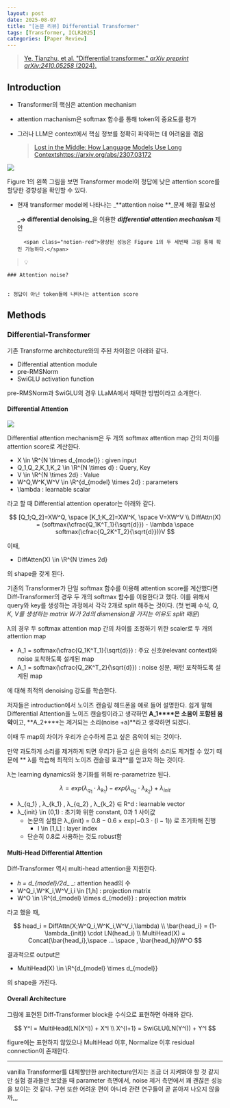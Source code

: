 ```yaml
---
layout: post
date: 2025-08-07
title: "[논문 리뷰] Differential Transformer"
tags: [Transformer, ICLR2025]
categories: [Paper Review]
---
```


> [Ye, Tianzhu, et al. "Differential transformer." ](https://arxiv.org/abs/2410.05258)[_arXiv preprint arXiv:2410.05258_](https://arxiv.org/abs/2410.05258)[ (2024).](https://arxiv.org/abs/2410.05258)



## Introduction

- Transformer의 핵심은 attention mechanism
- attention machanism은 softmax 함수를 통해 token의 중요도를 평가
- 그러나 LLM은 context에서 핵심 정보를 정확히 파악하는 데 어려움을 겪음

	> [Lost in the Middle: How Language Models Use Long Contextshttps://arxiv.org/abs/2307.03172](https://arxiv.org/abs/2307.03172)


![](https://prod-files-secure.s3.us-west-2.amazonaws.com/542b861c-36a8-4051-84e5-8804b6728dba/9083ea56-691a-4752-ae26-47f403431ac8/image.png?X-Amz-Algorithm=AWS4-HMAC-SHA256&X-Amz-Content-Sha256=UNSIGNED-PAYLOAD&X-Amz-Credential=ASIAZI2LB4664UKLTIFR%2F20250809%2Fus-west-2%2Fs3%2Faws4_request&X-Amz-Date=20250809T180044Z&X-Amz-Expires=3600&X-Amz-Security-Token=IQoJb3JpZ2luX2VjEIn%2F%2F%2F%2F%2F%2F%2F%2F%2F%2FwEaCXVzLXdlc3QtMiJHMEUCIH8UcEgY8wboy%2BKaG8AxdKLqIYtOucFJpjvFynN2yBulAiEAttmUeUliTeEtARR3tVl6AnT0XwxRDgCDEv9ITWEctSUqiAQIwv%2F%2F%2F%2F%2F%2F%2F%2F%2F%2FARAAGgw2Mzc0MjMxODM4MDUiDCSZn5J4jRAZD1c4oircAwKmh1BIvV9TsuebKZBUFlThZ1Q7zpCukYWNw%2FPRv6H5i7UkzT3GvFXIWYKr8KN2MvIXm6j6mnjWRgeU%2F%2BLyB1qLHhPTR3dXqwcvcQ5IXOg6rFNgMhjSZKwFmtlOrLQ8%2BtOLOuRZnTdZ7wGuN48c6GwVMt3NNhKSqvNHSO5Zy31TMVR6yFh2bbIZpYRoIL1G2cBGhGq71IvYn0nGYWzL%2FpndAFbtWkZAK1mT9%2FtB7O20SAqWbLdAr5XSgnAjHAqsMa3CB8PYQvC7Jl%2F370wznvsgBwtxx8LWz8aug3VbEbrTtpYN4hJEo3tmCvVdU5AteIEX8dxXjQKmrTblsZlPSyBGX9T0TFFrp%2BbgGRaRMO9ty%2FTOxPPT698jxn03kNPrx%2BTET%2B9rf7cvV57PGFxCd%2FM9%2F7Y3XuIY3WciMkwqycsueRpl6qPHnmq2pdwLldHCM3qHUXpQJyrINyDDFG3rEqbp%2BR0dEDDrxtT1lmGWLRsE7E3K0eq%2B80xDU3g4U9vZM8hYVz7wXjkD2oSR6H1qwUQBMDbxbfHGd%2FxAco8%2ForUldGdJZeDJtVakhid8kMa4lniNKdpIwL%2BonBlOP5QkConFNqTMIk4d%2BsdDM9hD5kei5UKaGV5psP9lezw%2FMN7z3cQGOqUBDnhAkfYvtFvYpDq0DIx%2B75f8cVxZ2fzxa%2BhiqIOvsv55Y3BlwbAuDNtdp4K4NBgeYQMosW71UYC%2FS22SAPitnYB9VpaUcfEYuC8HZqY7rc6WfqlzsEvO3xz%2Bk%2FCv1JdRWA0cUjMlj5b%2B3h1l%2Bc6h6JDSJrShLA9NcJk7WN49R6AJBz%2FC1ynaWefTvph0V76Kn%2B68MRL191RHClp9saI1AnKxcnSI&X-Amz-Signature=444b5742cc6addef107e6d09dcdf69aca22d17e62d0c86699dd5bbd6799d41d6&X-Amz-SignedHeaders=host&x-amz-checksum-mode=ENABLED&x-id=GetObject)


Figure 1의 왼쪽 그림을 보면 Transformer model이 정답에 낮은 attention score를 할당한 경향성을 확인할 수 있다.

- 현재 transformer model에 나타나는 _**attention noise **_문제 해결 필요성

	_**→ differential denoising**_을 이용한 _**differential attention mechanism**_ 제안


		<span class="notion-red">향상된 성능은 Figure 1의 두 세번째 그림 통해 확인 가능하다.</span>


> 💡 


	### Attention noise?


	: 정답이 아닌 token들에 나타나는 attention score



## Methods



### Differential-Transformer


기존 Transforme architecture와의 주된 차이점은 아래와 같다.

- Differential attention module
- pre-RMSNorm
- SwiGLU activation function

pre-RMSNorm과 SwiGLU의 경우 LLaMA에서 채택한 방법이라고 소개한다.



#### Differential Attention


![](https://prod-files-secure.s3.us-west-2.amazonaws.com/542b861c-36a8-4051-84e5-8804b6728dba/116d70b2-1963-4810-9167-f4c7d8a06e8f/image.png?X-Amz-Algorithm=AWS4-HMAC-SHA256&X-Amz-Content-Sha256=UNSIGNED-PAYLOAD&X-Amz-Credential=ASIAZI2LB4664UKLTIFR%2F20250809%2Fus-west-2%2Fs3%2Faws4_request&X-Amz-Date=20250809T180044Z&X-Amz-Expires=3600&X-Amz-Security-Token=IQoJb3JpZ2luX2VjEIn%2F%2F%2F%2F%2F%2F%2F%2F%2F%2FwEaCXVzLXdlc3QtMiJHMEUCIH8UcEgY8wboy%2BKaG8AxdKLqIYtOucFJpjvFynN2yBulAiEAttmUeUliTeEtARR3tVl6AnT0XwxRDgCDEv9ITWEctSUqiAQIwv%2F%2F%2F%2F%2F%2F%2F%2F%2F%2FARAAGgw2Mzc0MjMxODM4MDUiDCSZn5J4jRAZD1c4oircAwKmh1BIvV9TsuebKZBUFlThZ1Q7zpCukYWNw%2FPRv6H5i7UkzT3GvFXIWYKr8KN2MvIXm6j6mnjWRgeU%2F%2BLyB1qLHhPTR3dXqwcvcQ5IXOg6rFNgMhjSZKwFmtlOrLQ8%2BtOLOuRZnTdZ7wGuN48c6GwVMt3NNhKSqvNHSO5Zy31TMVR6yFh2bbIZpYRoIL1G2cBGhGq71IvYn0nGYWzL%2FpndAFbtWkZAK1mT9%2FtB7O20SAqWbLdAr5XSgnAjHAqsMa3CB8PYQvC7Jl%2F370wznvsgBwtxx8LWz8aug3VbEbrTtpYN4hJEo3tmCvVdU5AteIEX8dxXjQKmrTblsZlPSyBGX9T0TFFrp%2BbgGRaRMO9ty%2FTOxPPT698jxn03kNPrx%2BTET%2B9rf7cvV57PGFxCd%2FM9%2F7Y3XuIY3WciMkwqycsueRpl6qPHnmq2pdwLldHCM3qHUXpQJyrINyDDFG3rEqbp%2BR0dEDDrxtT1lmGWLRsE7E3K0eq%2B80xDU3g4U9vZM8hYVz7wXjkD2oSR6H1qwUQBMDbxbfHGd%2FxAco8%2ForUldGdJZeDJtVakhid8kMa4lniNKdpIwL%2BonBlOP5QkConFNqTMIk4d%2BsdDM9hD5kei5UKaGV5psP9lezw%2FMN7z3cQGOqUBDnhAkfYvtFvYpDq0DIx%2B75f8cVxZ2fzxa%2BhiqIOvsv55Y3BlwbAuDNtdp4K4NBgeYQMosW71UYC%2FS22SAPitnYB9VpaUcfEYuC8HZqY7rc6WfqlzsEvO3xz%2Bk%2FCv1JdRWA0cUjMlj5b%2B3h1l%2Bc6h6JDSJrShLA9NcJk7WN49R6AJBz%2FC1ynaWefTvph0V76Kn%2B68MRL191RHClp9saI1AnKxcnSI&X-Amz-Signature=fda594e41eaae14e713827b40e506de2dcfa8f36d52ca50560e6c23cc332de62&X-Amz-SignedHeaders=host&x-amz-checksum-mode=ENABLED&x-id=GetObject)


Differential attention mechanism은 두 개의 softmax attention map 간의 차이를 attention score로 계산한다.

- X \in \R^{N \times d\_{model}} : given input
- Q\_1,Q\_2,K\_1,K\_2 \in \R^{N \times d} : Query, Key
- V \in \R^{N \times 2d} : Value
- W^Q,W^K,W^V \in \R^{d\_{model} \times 2d} : parameters
- \lambda : learnable scalar

라고 할 때 Differential attention operator는 아래와 같다.


$$
[Q_1;Q_2]=XW^Q, \space [K_1;K_2]=XW^K, \space V=XW^V \\
DiffAttn(X) = (softmax(\cfrac{Q_1K^T_1}{\sqrt{d}}) - \lambda \space softmax(\cfrac{Q_2K^T_2}{\sqrt{d}}))V
$$


이때,

- DiffAtten(X) \in \R^{N \times 2d}

의 shape을 갖게 된다.


기존의 Transformer가 단일 softmax 함수를 이용해 attention score를 계산했다면 Diff-Transformer의 경우 두 개의 softmax 함수를 이용한다고 했다. 이를 위해서 query와 key를 생성하는 과정에서 각각 2개로 split 해주는 것이다. <span class="notion-red">(첫 번째 수식, </span><span class="notion-red">_Q, K, V를 생성하는 matrix W가 2d의 dismension을 가지는 이유도 split 때문_</span><span class="notion-red">)</span>


 λ의 경우 두 softmax attention map 간의 차이를 조정하기 위한 scaler로 두 개의 attention map

- A\_1 = softmax(\cfrac{Q\_1K^T\_1}{\sqrt{d}}) : 주요 신호(relevant context)와 noise 포착하도록 설계된 map
- A\_1 = softmax(\cfrac{Q\_2K^T\_2}{\sqrt{d}}) : noise 성분, 패턴 포착하도록 설계된 map 

에 대해 최적의 denoising 강도를 학습한다.


저자들은 introduction에서 노이즈 캔슬링 헤드폰을 예로 들어 설명한다. 쉽게 말해 Differential Attention을 노이즈 캔슬링이라고 생각하면 **A\_1****은 소음이 포함된 음악**이고, **A\_2****는 제거되는 소리(noise +a)**라고 생각하면 되겠다. 


이때 두 map의 차이가 우리가 순수하게 듣고 싶은 음악이 되는 것이다. 


만약 과도하게 소리를 제거하게 되면 우리가 듣고 싶은 음악의 소리도 제거할 수 있기 때문에 ** λ를 학습해 최적의 노이즈 캔슬링 효과**를 얻고자 하는 것이다.


λ는 learning dynamics와 동기화를 위해 re-parametrize 된다.


$$
\lambda = exp(\lambda_{q_1} \cdot \lambda_{k_1}) - exp(\lambda_{q_2} \cdot \lambda_{k_2}) + \lambda_{init}
$$

- λ\_{q\_1} , λ\_{k\_1} , λ\_{q\_2} , λ\_{k\_2} ∈ R^d : learnable vector
- λ\_{init} \in (0,1) : 초기화 위한 constant, 0과 1 사이값
	- 논문의 실험은 λ\_{init} = 0.8 − 0.6 × exp(−0.3 · (l − 1)) 로 초기화해 진행
		- l \in [1,L] : layer index
	- 단순히 0.8로 사용하는 것도 robust함


#### **Multi-Head Differential Attention**


Diff-Transformer 역시 multi-head attention을 지원한다.

- _h = d\_{model}/2d__ _: attention head의 수
- W^Q\_i,W^K\_i,W^V\_i,i \in [1,h] : projection matrix
- W^O \in \R^{d\_{model} \times d\_{model}} : projection matrix

라고 했을 때,


$$
head_i = DiffAttn(X;W^Q_i,W^K_i,W^V_i,\lambda) \\
\bar{head_i} = (1-\lambda_{init}) \cdot LN(head_i) \\
MultiHead(X) = Concat(\bar{head_i},\space ... \space , \bar{head_h})W^O
$$


결과적으로 output은

- MultiHead(X) \in \R^{d\_{model} \times d\_{model}}

의 shape을 가진다.



#### Overall Architecture


그림에 표현된 Diff-Transformer block을 수식으로 표현하면 아래와 같다.


$$
Y^l = MultiHead(LN(X^l)) + X^l \\
X^{l+1} = SwiGLU(LN(Y^l)) + Y^l
$$


figure에는 표현하지 않았으나 MultiHead 이후, Normalize 이후 residual connection이 존재한다.


---


vanilla Transformer를 대체할만한 architecture인지는 조금 더 지켜봐야 할 것 같지만 실험 결과들만 보았을 때 parameter 측면에서, noise 제거 측면에서 꽤 괜찮은 성능을 보이는 것 같다. 구현 또한 어려운 편이 아니라 관련 연구들이 곧 쏟아져 나오지 않을까,,,

